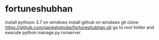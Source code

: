 # fortuneshubhan

install pythoon 3.7 on windows
install github on windows
git clone https://github.com/ganeshghube/fortuneshubhan.git
go to root folder and execute python manage.py runserver
